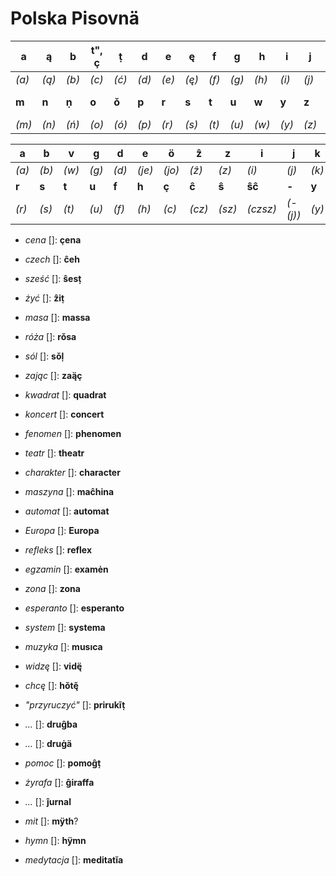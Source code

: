 # Polska Pisovnä

|**a**|**ą**|**b**|**t", ç**|**ṭ**|**d**|**e**|**ę**|**f**|**g**|**h**|**i**|**j**|**k**|**l", ḷ**|**l**|
|-|-|-|-|-|-|-|-|-|-|-|-|-|-|-|-|
|*(a)*|*(ą)*|*(b)*|*(c)*|*(ć)*|*(d)*|*(e)*|*(ę)*|*(f)*|*(g)*|*(h)*|*(i)*|*(j)*|*(k)*|*(l)*|*(ł)*|
|**m**|**n**|**ṇ**|**o**|**ǒ**|**p**|**r**|**s**|**t**|**u**|**w**|**y**|**z**|**z", ẓ**|**ẑ**||
|*(m)*|*(n)*|*(ń)*|*(o)*|*(ó)*|*(p)*|*(r)*|*(s)*|*(t)*|*(u)*|*(w)*|*(y)*|*(z)*|*(ź)*|*(ż)*||


|**a**|**b**|**v**|**g**|**d**|**e**|**ö**|**ẑ**|**z**|**i**|**j**|**k**|**l**|**m**|**n**|**o**|**p**|
|-|-|-|-|-|-|-|-|-|-|-|-|-|-|-|-|-|
|*(a)*|*(b)*|*(w)*|*(g)*|*(d)*|*(je)*|*(jo)*|*(ẑ)*|*(z)*|*(i)*|*(j)*|*(k)*|*(ḷ)*|*(m)*|*(n)*|*(o)*|*(p)*|
|**r**|**s**|**t**|**u**|**f**|**h**|**ç**|**ĉ**|**ŝ**|**ŝĉ**|**-**|**y**|**.**|**æ**|**ü**|**ä**||
|*(r)*|*(s)*|*(t)*|*(u)*|*(f)*|*(h)*|*(c)*|*(cz)*|*(sz)*|*(czsz)*|*(-(j))*|*(y)*|*(')*|*(e)*|*(ju)*|*(ja)*||

* *cena* []: **çena**
* *czech* []: **ĉeh**
* *sześć* []: **ŝesṭ**
* *żyć* []: **ẑiṭ**

* *masa* []: **massa**
* *róża* []: **rǒsa**

* *sól* []: **sǒḷ**
* *zając* []: **zaą̈ç**

* *kwadrat* []: **quadrat**
* *koncert* []: **concert**

* *fenomen* []: **phenomen**
* *teatr* []: **theatr**
* *charakter* []: **character**
* *maszyna* []: **maĉhina**

* *automat* []: **automat**
* *Europa* []: **Europa**

* *refleks* []: **reflex**
* *egzamin* []: **examėn**
* *zona* []: **zona**

* *esperanto* []: **esperanto**
* *system* []: **systema**
* *muzyka* []: **musıca**
* *widzę* []: **vidę̈**
* *chcę* []: **hŏtę̃**
* *"przyruczyć"* []: **prirukĩṭ**
* *…* []: **druĝba**
* *…* []: **druġä**
* *pomoc* []: **pomoĝṭ**
* *żyrafa* []: **ĝiraffa**
* *…* []: **ĵurnal**
* *mit* []: **mÿth**?
* *hymn* []: **hÿmn**
* *medytacja* []: **meditatĭa**

